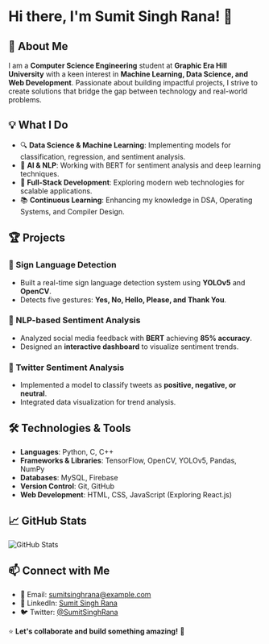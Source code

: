 # Hi there, I'm Sumit Singh Rana! 👋

## 🚀 About Me
I am a **Computer Science Engineering** student at **Graphic Era Hill University** with a keen interest in **Machine Learning, Data Science, and Web Development**. Passionate about building impactful projects, I strive to create solutions that bridge the gap between technology and real-world problems.

## 💡 What I Do
- 🔍 **Data Science & Machine Learning**: Implementing models for classification, regression, and sentiment analysis.
- 🤖 **AI & NLP**: Working with BERT for sentiment analysis and deep learning techniques.
- 🎯 **Full-Stack Development**: Exploring modern web technologies for scalable applications.
- 📚 **Continuous Learning**: Enhancing my knowledge in DSA, Operating Systems, and Compiler Design.

## 🏆 Projects
### 🔹 Sign Language Detection
- Built a real-time sign language detection system using **YOLOv5** and **OpenCV**.
- Detects five gestures: **Yes, No, Hello, Please, and Thank You**.

### 🔹 NLP-based Sentiment Analysis
- Analyzed social media feedback with **BERT** achieving **85% accuracy**.
- Designed an **interactive dashboard** to visualize sentiment trends.

### 🔹 Twitter Sentiment Analysis
- Implemented a model to classify tweets as **positive, negative, or neutral**.
- Integrated data visualization for trend analysis.

## 🛠️ Technologies & Tools
- **Languages**: Python, C, C++
- **Frameworks & Libraries**: TensorFlow, OpenCV, YOLOv5, Pandas, NumPy
- **Databases**: MySQL, Firebase
- **Version Control**: Git, GitHub
- **Web Development**: HTML, CSS, JavaScript (Exploring React.js)

## 📈 GitHub Stats
![GitHub Stats](https://github-readme-stats.vercel.app/api?username=SumitSinghRana&show_icons=true&theme=radical)

## 📫 Connect with Me
- 📧 Email: sumitsinghrana@example.com
- 💼 LinkedIn: [Sumit Singh Rana](https://www.linkedin.com/in/sumitsinghrana)
- 🐦 Twitter: [@SumitSinghRana](https://twitter.com/SumitSinghRana)

⭐ **Let's collaborate and build something amazing!** 🚀
